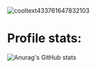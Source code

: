 ![cooltext433761647832103](https://user-images.githubusercontent.com/119009502/232224914-f72be8a6-7b07-4fe1-b196-baff076e6b5b.png)

# Profile stats:

![Anurag's GitHub stats](https://github-readme-stats.vercel.app/api?username=Tacogamerman&theme=dark&show_icons=true)
